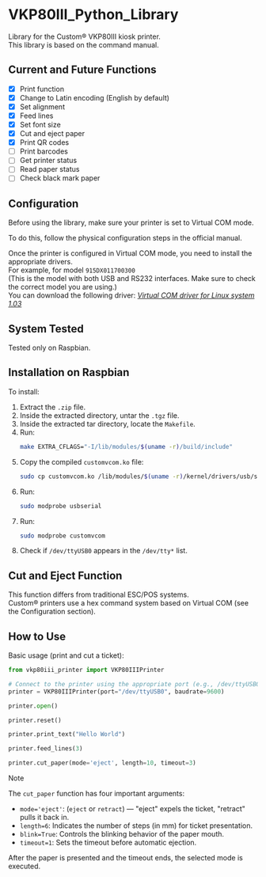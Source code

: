 # VKP80III_Python_Library

Library for the Custom® VKP80III kiosk printer.  
This library is based on the command manual.

## Current and Future Functions

- [x] Print function  
- [x] Change to Latin encoding (English by default)  
- [x] Set alignment  
- [x] Feed lines  
- [x] Set font size  
- [x] Cut and eject paper  
- [x] Print QR codes  
- [ ] Print barcodes  
- [ ] Get printer status  
- [ ] Read paper status  
- [ ] Check black mark paper  

## Configuration

Before using the library, make sure your printer is set to Virtual COM mode.

To do this, follow the physical configuration steps in the official manual.

Once the printer is configured in Virtual COM mode, you need to install the appropriate drivers.  
For example, for model `915DX011700300`  
(This is the model with both USB and RS232 interfaces. Make sure to check the correct model you are using.)  
You can download the following driver: [_Virtual COM driver for Linux system 1.03_](https://www.custom4u.it/pages/product/index.php?_gl=1*i647sl*_gcl_au*MTgzNzYyMzU3NC4xNzUyNjgyNTg2*_ga*MjAxODU3MjcxOC4xNzUyNjgyNTg2*_ga_N07PHW80WY*czE3NTI2ODI1ODYkbzEkZzAkdDE3NTI2ODI1ODYkajYwJGwwJGgw)

## System Tested

Tested only on Raspbian.

## Installation on Raspbian

To install:

1. Extract the `.zip` file.  
2. Inside the extracted directory, untar the `.tgz` file.  
3. Inside the extracted tar directory, locate the `Makefile`.  
4. Run:  
   ```bash
   make EXTRA_CFLAGS="-I/lib/modules/$(uname -r)/build/include"
   ```
5. Copy the compiled `customvcom.ko` file:  
   ```bash
   sudo cp customvcom.ko /lib/modules/$(uname -r)/kernel/drivers/usb/serial/
   ```
6. Run:  
   ```bash
   sudo modprobe usbserial
   ```
7. Run:  
   ```bash
   sudo modprobe customvcom
   ```
8. Check if `/dev/ttyUSB0` appears in the `/dev/tty*` list.

## Cut and Eject Function

This function differs from traditional ESC/POS systems.  
Custom® printers use a hex command system based on Virtual COM (see the Configuration section).

## How to Use

Basic usage (print and cut a ticket):

```python
from vkp80iii_printer import VKP80IIIPrinter

# Connect to the printer using the appropriate port (e.g., /dev/ttyUSB0)
printer = VKP80IIIPrinter(port="/dev/ttyUSB0", baudrate=9600)

printer.open()

printer.reset()

printer.print_text("Hello World")

printer.feed_lines(3)

printer.cut_paper(mode='eject', length=10, timeout=3)
```

> [!NOTE]  
> The `cut_paper` function has four important arguments:  
> - `mode='eject'`: (`eject` or `retract`) — "eject" expels the ticket, "retract" pulls it back in.  
> - `length=6`: Indicates the number of steps (in mm) for ticket presentation.  
> - `blink=True`: Controls the blinking behavior of the paper mouth.  
> - `timeout=1`: Sets the timeout before automatic ejection.  
>  
> After the paper is presented and the timeout ends, the selected mode is executed.
